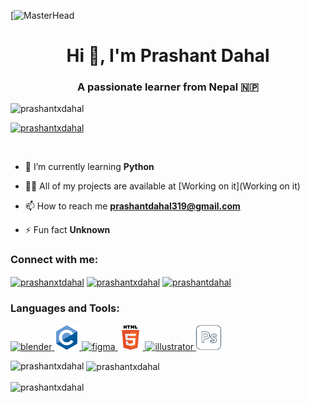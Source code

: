 [![MasterHead](https://user-images.githubusercontent.com/74038190/225813708-98b745f2-7d22-48cf-9150-083f1b00d6c9.gif)

<h1 align="center">Hi 👋, I'm Prashant Dahal</h1>
<h3 align="center">A passionate learner from Nepal 🇳🇵</h3>


<p align="left"> <img src="https://komarev.com/ghpvc/?username=prashantxdahal&label=Profile%20views&color=0e75b6&style=flat" alt="prashantxdahal" /> </p>

<p align="left"> <a href="https://github.com/ryo-ma/github-profile-trophy"><img src="https://github-profile-trophy.vercel.app/?username=prashantxdahal" alt="prashantxdahal" /></a> </p>

<p align="left"> <a href="https://twitter.com/" target="blank"><img src="https://img.shields.io/twitter/follow/?logo=twitter&style=for-the-badge" alt="" /></a> </p>

- 🌱 I’m currently learning **Python**

- 👨‍💻 All of my projects are available at [Working on it](Working on it)

- 📫 How to reach me **prashantdahal319@gmail.com**

- ⚡ Fun fact **Unknown**

<h3 align="left">Connect with me:</h3>
<p align="left">
<a href="https://linkedin.com/in/prashanxtdahal" target="blank"><img align="center" src="https://raw.githubusercontent.com/rahuldkjain/github-profile-readme-generator/master/src/images/icons/Social/linked-in-alt.svg" alt="prashanxtdahal" height="30" width="40" /></a>
<a href="https://instagram.com/prashantxdahal" target="blank"><img align="center" src="https://raw.githubusercontent.com/rahuldkjain/github-profile-readme-generator/master/src/images/icons/Social/instagram.svg" alt="prashantxdahal" height="30" width="40" /></a>
<a href="https://www.behance.net/prashantdahal" target="blank"><img align="center" src="https://raw.githubusercontent.com/rahuldkjain/github-profile-readme-generator/master/src/images/icons/Social/behance.svg" alt="prashantdahal" height="30" width="40" /></a>
</p>

<h3 align="left">Languages and Tools:</h3>
<p align="left"> <a href="https://www.blender.org/" target="_blank" rel="noreferrer"> <img src="https://download.blender.org/branding/community/blender_community_badge_white.svg" alt="blender" width="40" height="40"/> </a> <a href="https://www.cprogramming.com/" target="_blank" rel="noreferrer"> <img src="https://raw.githubusercontent.com/devicons/devicon/master/icons/c/c-original.svg" alt="c" width="40" height="40"/> </a> <a href="https://www.figma.com/" target="_blank" rel="noreferrer"> <img src="https://www.vectorlogo.zone/logos/figma/figma-icon.svg" alt="figma" width="40" height="40"/> </a> <a href="https://www.w3.org/html/" target="_blank" rel="noreferrer"> <img src="https://raw.githubusercontent.com/devicons/devicon/master/icons/html5/html5-original-wordmark.svg" alt="html5" width="40" height="40"/> </a> <a href="https://www.adobe.com/in/products/illustrator.html" target="_blank" rel="noreferrer"> <img src="https://www.vectorlogo.zone/logos/adobe_illustrator/adobe_illustrator-icon.svg" alt="illustrator" width="40" height="40"/> </a> <a href="https://www.photoshop.com/en" target="_blank" rel="noreferrer"> <img src="https://raw.githubusercontent.com/devicons/devicon/master/icons/photoshop/photoshop-line.svg" alt="photoshop" width="40" height="40"/> </a> </p>

<p><img align="left" src="https://github-readme-stats.vercel.app/api/top-langs?username=prashantxdahal&show_icons=true&locale=en&layout=compact" alt="prashantxdahal" /></p>

<p>&nbsp;<img align="center" src="https://github-readme-stats.vercel.app/api?username=prashantxdahal&show_icons=true&locale=en" alt="prashantxdahal" /></p>

<p><img align="center" src="https://github-readme-streak-stats.herokuapp.com/?user=prashantxdahal&" alt="prashantxdahal" /></p>
